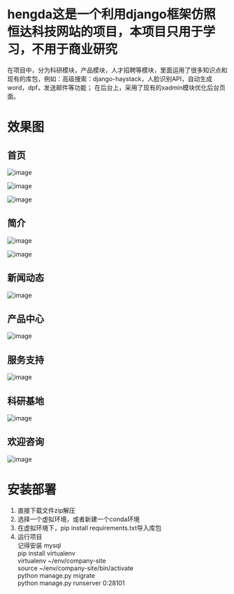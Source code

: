 # hengda这是一个利用django框架仿照恒达科技网站的项目，本项目只用于学习，不用于商业研究
在项目中，分为科研模块，产品模块，人才招聘等模块，里面运用了很多知识点和现有的库包，例如：高级搜索：django-haystack，人脸识别API，自动生成word，dpf，发送邮件等功能；
在后台上，采用了现有的xadmin模块优化后台页面。

# 效果图
## 首页
![image](https://user-images.githubusercontent.com/49242954/132969579-0f12bb05-0993-4c72-bba3-3370733a56b0.png)

![image](https://user-images.githubusercontent.com/49242954/132969600-ac3b81b2-3f28-4241-9eec-2aa41591e4a2.png)

![image](https://user-images.githubusercontent.com/49242954/132969603-a2b338d8-5502-4a98-9bb3-382f9ef727f3.png)

## 简介
![image](https://user-images.githubusercontent.com/49242954/132969610-5c9f1bec-ba8e-4994-8a7f-8fc79fd0f3b4.png)

![image](https://user-images.githubusercontent.com/49242954/132969611-45d8e6fd-f8ff-45c9-ba7c-0d733bd2e761.png)

## 新闻动态
![image](https://user-images.githubusercontent.com/49242954/132969617-60deaf6c-6289-4fe1-9468-49dc0013afcb.png)

## 产品中心
![image](https://user-images.githubusercontent.com/49242954/132969625-688f2411-3e0a-4e86-a1c7-15f43f81a4ab.png)

## 服务支持
![image](https://user-images.githubusercontent.com/49242954/132969632-900c6c7c-2c79-449e-8e59-af376e062a61.png)

## 科研基地
![image](https://user-images.githubusercontent.com/49242954/132969642-720b0ddd-8f48-4b33-a516-9b9a97cb30da.png)

## 欢迎咨询
![image](https://user-images.githubusercontent.com/49242954/132969649-172715a5-5723-4053-9e44-dbce0fd26bcf.png)


# 安装部署
1. 直接下载文件zip解压
2. 选择一个虚拟环境，或者新建一个conda环境
3. 在虚拟环境下，pip install requirements.txt导入库包
4. 运行项目  
记得安装 mysql   
pip install virtualenv  
virtualenv ~/env/company-site  
source ~/env/company-site/bin/activate  
python manage.py migrate  
python manage.py runserver 0:28101  

